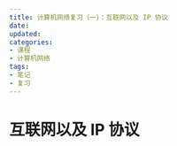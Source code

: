 ```yaml
---
title: 计算机网络复习（一）：互联网以及 IP 协议
date: 
updated: 
categories:
- 课程
- 计算机网络
tags:
- 笔记
- 复习
---
```


# 互联网以及 IP 协议

